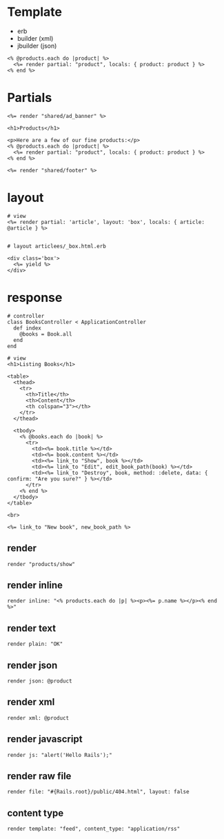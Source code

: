 # Template
- erb
- builder (xml)
- jbuilder (json)

```
<% @products.each do |product| %>
  <%= render partial: "product", locals: { product: product } %>
<% end %>
```

# Partials
```
<%= render "shared/ad_banner" %>

<h1>Products</h1>

<p>Here are a few of our fine products:</p>
<% @products.each do |product| %>
  <%= render partial: "product", locals: { product: product } %>
<% end %>

<%= render "shared/footer" %>
```

# layout
```
# view
<%= render partial: 'article', layout: 'box', locals: { article: @article } %>


# layout articlees/_box.html.erb

<div class='box'>
  <%= yield %>
</div>
```

# response
```
# controller
class BooksController < ApplicationController
  def index
    @books = Book.all
  end
end

# view
<h1>Listing Books</h1>

<table>
  <thead>
    <tr>
      <th>Title</th>
      <th>Content</th>
      <th colspan="3"></th>
    </tr>
  </thead>

  <tbody>
    <% @books.each do |book| %>
      <tr>
        <td><%= book.title %></td>
        <td><%= book.content %></td>
        <td><%= link_to "Show", book %></td>
        <td><%= link_to "Edit", edit_book_path(book) %></td>
        <td><%= link_to "Destroy", book, method: :delete, data: { confirm: "Are you sure?" } %></td>
      </tr>
    <% end %>
  </tbody>
</table>

<br>

<%= link_to "New book", new_book_path %>
```

## render
```
render "products/show"
```

## render inline
```
render inline: "<% products.each do |p| %><p><%= p.name %></p><% end %>"
```

## render text
```
render plain: "OK"
```

## render json
```
render json: @product
```

## render xml
```
render xml: @product
```

## render javascript
```
render js: "alert('Hello Rails');"
```

## render raw file
```
render file: "#{Rails.root}/public/404.html", layout: false
```

## content type
```
render template: "feed", content_type: "application/rss"
```